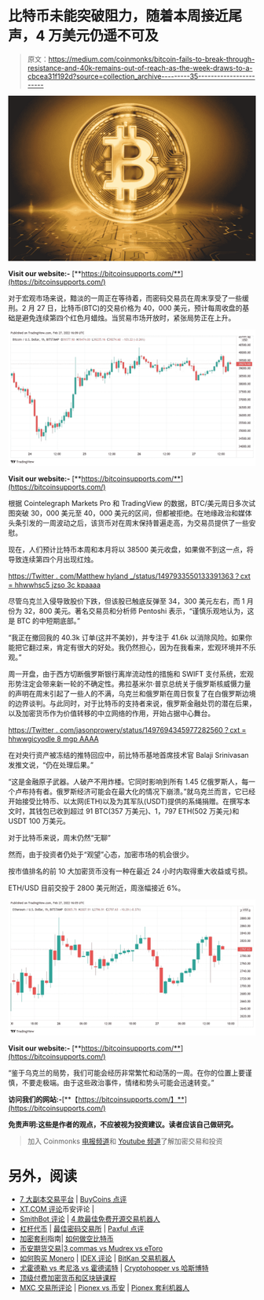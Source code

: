 # 比特币未能突破阻力，随着本周接近尾声，4 万美元仍遥不可及

> 原文：<https://medium.com/coinmonks/bitcoin-fails-to-break-through-resistance-and-40k-remains-out-of-reach-as-the-week-draws-to-a-cbcea31f192d?source=collection_archive---------35----------------------->

![](img/2d6d63a55c10898d5bd32fef8d47ea32.png)

**Visit our website:-** [**https://bitcoinsupports.com/**](https://bitcoinsupports.com/)

对于宏观市场来说，黯淡的一周正在等待着，而密码交易员在周末享受了一些缓刑。2 月 27 日，比特币(BTC)的交易价格为 40，000 美元，预计每周收盘的基础是避免连续第四个红色月蜡烛。当贸易市场开放时，紧张局势正在上升。

![](img/11a14138cc2435f51e7c83de16edf8e0.png)

**Visit our website:-** [**https://bitcoinsupports.com/**](https://bitcoinsupports.com/)

根据 Cointelegraph Markets Pro 和 TradingView 的数据，BTC/美元周日多次试图突破 30，000 美元至 40，000 美元的区间，但都被拒绝。在地缘政治和媒体头条引发的一周波动之后，该货币对在周末保持普遍走高，为交易员提供了一些安慰。

现在，人们预计比特币本周和本月将以 38500 美元收盘，如果做不到这一点，将导致连续第四个月出现红烛。

[https://Twitter . com/Matthew hyland _/status/1497933550133391363？cxt = hhwwhsc5 jzso 3c kpaaaa](https://twitter.com/MatthewHyland_/status/1497933550133391363?cxt=HHwWhsC5jZSo3ckpAAAA)

尽管乌克兰入侵导致股价下跌，但该股已触底反弹至 34，300 美元左右，而 1 月份为 32，800 美元。著名交易员和分析师 Pentoshi 表示，“谨慎乐观地认为，这是 BTC 的中短期底部。”

“我正在撤回我的 40.3k 订单(这并不美妙)，并专注于 41.6k 以消除风险。如果你能把它翻过来，肯定有很大的好处。我仍然担心，因为在我看来，宏观环境并不乐观。”

周一开盘，由于西方切断俄罗斯银行离岸流动性的措施和 SWIFT 支付系统，宏观形势注定会带来新一轮的不确定性。弗拉基米尔·普京总统关于俄罗斯核威慑力量的声明在周末引起了一些人的不满，乌克兰和俄罗斯在周日恢复了在白俄罗斯边境的边界谈判。与此同时，对于比特币的支持者来说，俄罗斯金融处罚的潜在后果，以及加密货币作为价值转移的中立网络的作用，开始占据中心舞台。

[https://Twitter . com/jasonprowery/status/1497694345977282560？cxt = hhwwgicyodle 8 mgp AAAA](https://twitter.com/JasonPLowery/status/1497694345977282560?cxt=HHwWgICyodLE8MgpAAAA)

在对央行资产被冻结的推特回应中，前比特币基地首席技术官 Balaji Srinivasan 发推文说，“仍在处理后果。”

“这是金融原子武器。人破产不用炸楼。它同时影响到所有 1.45 亿俄罗斯人，每一个卢布持有者。俄罗斯经济可能会在最大化的情况下崩溃。”就乌克兰而言，它已经开始接受比特币、以太网(ETH)以及为其军队(USDT)提供的系绳捐赠。在撰写本文时，其钱包已收到超过 91 BTC(357 万美元)、1，797 ETH(502 万美元)和 USDT 100 万美元。

对于比特币来说，周末仍然“无聊”

然而，由于投资者仍处于“观望”心态，加密市场的机会很少。

按市值排名的前 10 大加密货币没有一种在最近 24 小时内取得重大收益或亏损。

ETH/USD 目前交投于 2800 美元附近，周涨幅接近 6%。

![](img/d348b2ccf735c2bab1b171ab7f0b72ce.png)

**Visit our website:-** [**https://bitcoinsupports.com/**](https://bitcoinsupports.com/)

“鉴于乌克兰的局势，我们可能会经历非常繁忙和动荡的一周。在你的位置上要谨慎，不要走极端。由于这些政治事件，情绪和势头可能会迅速转变。”

**访问我们的网站:-**[**【https://bitcoinsupports.com/】**](https://bitcoinsupports.com/)

**免责声明:这些是作者的观点，不应被视为投资建议。读者应该自己做研究。**

> 加入 Coinmonks [电报频道](https://t.me/coincodecap)和 [Youtube 频道](https://www.youtube.com/c/coinmonks/videos)了解加密交易和投资

# 另外，阅读

*   [7 大副本交易平台](https://coincodecap.com/copy-trading-platforms) | [BuyCoins 点评](https://coincodecap.com/buycoins-review)
*   [XT.COM 评论](https://coincodecap.com/profittradingapp-for-binance)币安评论 |
*   [SmithBot 评论](https://coincodecap.com/smithbot-review) | [4 款最佳免费开源交易机器人](https://coincodecap.com/free-open-source-trading-bots)
*   [杠杆代币](/coinmonks/leveraged-token-3f5257808b22) | [最佳密码交易所](/coinmonks/crypto-exchange-dd2f9d6f3769) | [Paxful 点评](/coinmonks/paxful-review-4daf2354ab70)
*   [加密套利](/coinmonks/crypto-arbitrage-guide-how-to-make-money-as-a-beginner-62bfe5c868f6)指南| [如何做空比特币](/coinmonks/how-to-short-bitcoin-568a2d0b4ae5)
*   [币安期货交易](https://coincodecap.com/binance-futures-trading)|[3 commas vs Mudrex vs eToro](https://coincodecap.com/mudrex-3commas-etoro)
*   [如何购买 Monero](https://coincodecap.com/buy-monero) | [IDEX 评论](https://coincodecap.com/idex-review) | [BitKan 交易机器人](https://coincodecap.com/bitkan-trading-bot)
*   [尤霍德勒 vs 考尼洛 vs 霍德诺特](/coinmonks/youhodler-vs-coinloan-vs-hodlnaut-b1050acde55a) | [Cryptohopper vs 哈斯博特](https://coincodecap.com/cryptohopper-vs-haasbot)
*   [顶级付费加密货币和区块链课程](https://coincodecap.com/blockchain-courses)
*   [MXC 交易所评论](/coinmonks/mxc-exchange-review-3af0ec1cba8c) | [Pionex vs 币安](https://coincodecap.com/pionex-vs-binance) | [Pionex 套利机器人](https://coincodecap.com/pionex-arbitrage-bot)